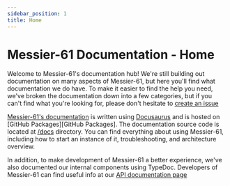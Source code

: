 ```yaml
---
sidebar_position: 1
title: Home
---
```


Messier-61 Documentation - Home
===============================

Welcome to Messier-61's documentation hub! We're still building out documentation on many aspects of Messier-61, but
here you'll find what documentation we do have. To make it easier to find the help you need, we've broken the
documentation down into a few categories, but if you can't find what you're looking for, please don't hesitate to
[create an issue][create issue]

[Messier-61's documentation][documentation] is written using [Docusaurus][Docusaurus] and is hosted on
[GitHub Packages][GitHub Packages]. The documentation source code is located at [/docs][documentation source] directory.
You can find everything about using Messier-61, including how to start an instance of it, troubleshooting, and
architecture overview.

In addition, to make development of Messier-61 a better experience, we've also documented our internal components using
TypeDoc. Developers of Messier-61 can find useful info at our [API documentation page][API]

[API]: https://qubitpi.github.io/Messier-61/api/

[documentation source]: https://github.com/QubitPi/Messier-61/tree/master/docs
[documentation]: https://QubitPi.github.io/Messier-61/
[Docusaurus]: https://docusaurus.io/
[Docusaurus Build]: https://docusaurus.io/docs/cli#docusaurus-build-sitedir

[create issue]: https://github.com/QubitPi/Messier-61/issues/new

[Messier-61 Wikipedia]: https://en.wikipedia.org/wiki/Messier_61
